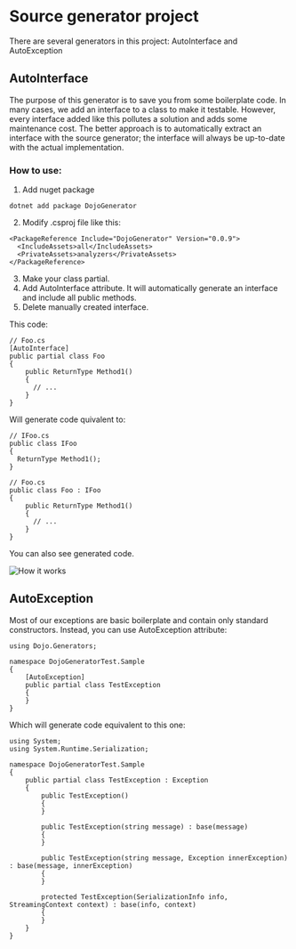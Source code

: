# Source generator project

There are several generators in this project: AutoInterface and AutoException


## AutoInterface
The purpose of this generator is to save you from some boilerplate code. In many cases, we add an interface to a class to make it testable. However, every interface added like this pollutes a solution and adds some maintenance cost. The better approach is to automatically extract an interface with the source generator; the interface will always be up-to-date with the actual implementation.

### How to use:


1. Add nuget package
```
dotnet add package DojoGenerator
```

2. Modify .csproj file like this:
```
<PackageReference Include="DojoGenerator" Version="0.0.9">
  <IncludeAssets>all</IncludeAssets>
  <PrivateAssets>analyzers</PrivateAssets>
</PackageReference>
```

3. Make your class partial.
4. Add AutoInterface attribute. It will automatically generate an interface and include all public methods.
5. Delete manually created interface.

This code:
```
// Foo.cs
[AutoInterface]
public partial class Foo
{
    public ReturnType Method1()
    {
      // ...
    }
}
```

Will generate code quivalent to:
```
// IFoo.cs
public class IFoo
{
  ReturnType Method1();
}

// Foo.cs
public class Foo : IFoo
{
    public ReturnType Method1()
    {
      // ...
    }
}
```

You can also see generated code.

![How it works](https://media.giphy.com/media/DobQpPeWBJqWMPn53U/giphy.gif?cid=790b7611cc049fdc53d7c174ebee7b670d95860885590fb8&rid=giphy.gif&ct=g)


## AutoException

Most of our exceptions are basic boilerplate and contain only standard constructors.
Instead, you can use AutoException attribute:

```
using Dojo.Generators;

namespace DojoGeneratorTest.Sample
{
    [AutoException]
    public partial class TestException
    {
    }
}
```

Which will generate code equivalent to this one:
```
using System;
using System.Runtime.Serialization;

namespace DojoGeneratorTest.Sample
{
    public partial class TestException : Exception
    {
        public TestException()
        {
        }

        public TestException(string message) : base(message)
        {
        }

        public TestException(string message, Exception innerException) : base(message, innerException)
        {
        }

        protected TestException(SerializationInfo info, StreamingContext context) : base(info, context)
        {
        }
    }
}
```

